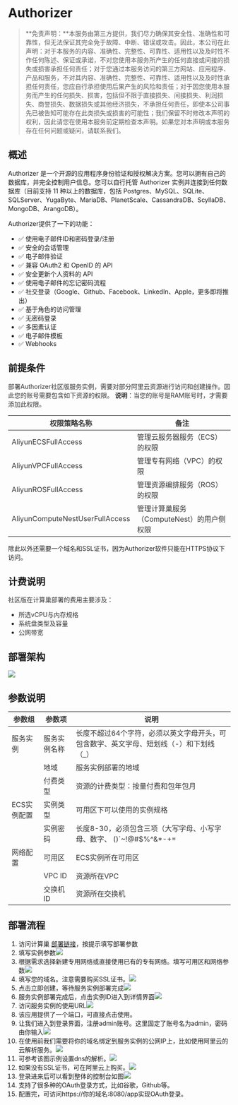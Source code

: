 # Authorizer

>**免责声明：**本服务由第三方提供，我们尽力确保其安全性、准确性和可靠性，但无法保证其完全免于故障、中断、错误或攻击。因此，本公司在此声明：对于本服务的内容、准确性、完整性、可靠性、适用性以及及时性不作任何陈述、保证或承诺，不对您使用本服务所产生的任何直接或间接的损失或损害承担任何责任；对于您通过本服务访问的第三方网站、应用程序、产品和服务，不对其内容、准确性、完整性、可靠性、适用性以及及时性承担任何责任，您应自行承担使用后果产生的风险和责任；对于因您使用本服务而产生的任何损失、损害，包括但不限于直接损失、间接损失、利润损失、商誉损失、数据损失或其他经济损失，不承担任何责任，即使本公司事先已被告知可能存在此类损失或损害的可能性；我们保留不时修改本声明的权利，因此请您在使用本服务前定期检查本声明。如果您对本声明或本服务存在任何问题或疑问，请联系我们。

## 概述
Authorizer 是一个开源的应用程序身份验证和授权解决方案。您可以拥有自己的数据库，并完全控制用户信息。您可以自行托管 Authorizer 实例并连接到任何数据库（目前支持 11 种以上的数据库，包括 Postgres、MySQL、SQLite、SQLServer、YugaByte、MariaDB、PlanetScale、CassandraDB、ScyllaDB、MongoDB、ArangoDB）。

Authorizer提供了一下的功能：
- ✅ 使用电子邮件ID和密码登录/注册
- ✅ 安全的会话管理
- ✅ 电子邮件验证
- ✅ 兼容 OAuth2 和 OpenID 的 API
- ✅ 安全更新个人资料的 API
- ✅ 使用电子邮件的忘记密码流程
- ✅ 社交登录（Google、Github、Facebook、LinkedIn、Apple，更多即将推出）
- ✅ 基于角色的访问管理
- ✅ 无密码登录
- ✅ 多因素认证
- ✅ 电子邮件模板
- ✅ Webhooks

## 前提条件
<font style="color:rgb(51, 51, 51);">部署Authorizer社区版服务实例，需要对部分阿里云资源进行访问和创建操作。因此您的账号需要包含如下资源的权限。</font><font style="color:rgb(51, 51, 51);"> </font>**<font style="color:rgb(51, 51, 51);">说明</font>**<font style="color:rgb(51, 51, 51);">：当您的账号是RAM账号时，才需要添加此权限。</font>

| <font style="color:rgb(51, 51, 51);">权限策略名称</font> | <font style="color:rgb(51, 51, 51);">备注</font> |
| --- | --- |
| <font style="color:rgb(51, 51, 51);">AliyunECSFullAccess</font> | <font style="color:rgb(51, 51, 51);">管理云服务器服务（ECS）的权限</font> |
| <font style="color:rgb(51, 51, 51);">AliyunVPCFullAccess</font> | <font style="color:rgb(51, 51, 51);">管理专有网络（VPC）的权限</font> |
| <font style="color:rgb(51, 51, 51);">AliyunROSFullAccess</font> | <font style="color:rgb(51, 51, 51);">管理资源编排服务（ROS）的权限</font> |
| <font style="color:rgb(51, 51, 51);">AliyunComputeNestUserFullAccess</font> | <font style="color:rgb(51, 51, 51);">管理计算巢服务（ComputeNest）的用户侧权限</font> |
除此以外还需要一个域名和SSL证书，因为Authorizer软件只能在HTTPS协议下访问。


## 计费说明
<font style="color:rgb(51, 51, 51);"> 社区版在计算巢部署的费用主要涉及：</font>

+ <font style="color:rgb(51, 51, 51);">所选vCPU与内存规格</font>
+ <font style="color:rgb(51, 51, 51);">系统盘类型及容量</font>
+ <font style="color:rgb(51, 51, 51);">公网带宽</font>

## 部署架构
![](./img/deploy.png)



## 参数说明
| <font style="color:rgb(51, 51, 51);">参数组</font> | <font style="color:rgb(51, 51, 51);">参数项</font> | <font style="color:rgb(51, 51, 51);">说明</font> |
| --- | --- | --- |
| <font style="color:rgb(51, 51, 51);">服务实例</font> | <font style="color:rgb(51, 51, 51);">服务实例名称</font> | <font style="color:rgb(51, 51, 51);">长度不超过64个字符，必须以英文字母开头，可包含数字、英文字母、短划线（-）和下划线（_）</font> |
| | <font style="color:rgb(51, 51, 51);">地域</font> | <font style="color:rgb(51, 51, 51);">服务实例部署的地域</font> |
| | <font style="color:rgb(51, 51, 51);">付费类型</font> | <font style="color:rgb(51, 51, 51);">资源的计费类型：按量付费和包年包月</font> |
| <font style="color:rgb(51, 51, 51);">ECS实例配置</font> | <font style="color:rgb(51, 51, 51);">实例类型</font> | <font style="color:rgb(51, 51, 51);">可用区下可以使用的实例规格</font> |
| | <font style="color:rgb(51, 51, 51);">实例密码</font> | <font style="color:rgb(51, 51, 51);">长度8-30，必须包含三项（大写字母、小写字母、数字、 ()`~!@#$%^&*-+=|{}[]:;'<>,.?/ 中的特殊符号）</font> |
| <font style="color:rgb(51, 51, 51);">网络配置</font> | <font style="color:rgb(51, 51, 51);">可用区</font> | <font style="color:rgb(51, 51, 51);">ECS实例所在可用区</font> |
| | <font style="color:rgb(51, 51, 51);">VPC ID</font> | <font style="color:rgb(51, 51, 51);">资源所在VPC</font> |
| | <font style="color:rgb(51, 51, 51);">交换机ID</font> | <font style="color:rgb(51, 51, 51);">资源所在交换机</font> |


## 部署流程
1. 访问计算巢 [部署链接](https://computenest.console.aliyun.com/service/instance/create/default?type=user&ServiceName=Authorizer%E7%A4%BE%E5%8C%BA%E7%89%88)，按提示填写部署参数
2. 填写实例参数![](./img/param1.png)
3. 根据需求选择新建专用网络或直接使用已有的专有网络。填写可用区和网络参数![](./img/param2.png)
4. 填写您的域名。注意需要购买SSL证书。![](./img/param3.png)
5. 点击立即创建，等待服务实例部署完成![](./img/param4.png)
6. 服务实例部署完成后，点击实例ID进入到详情界面![](./img/serviceInstance2.png)
7. 访问服务实例的使用URL![](./img/serviceInstance3.png)
8. 该应用提供了一个端口，可直接点击使用。
9. 让我们进入到登录界面，注册admin账号。这里固定了账号名为admin，密码由你输入![](./img/app1.png)
10. 在使用前我们需要将你的域名绑定到服务实例的公网IP上，比如使用阿里云的云解析服务。![](./img/app4.png)
11. 可参考该图示例设置dns的解析。![](./img/app5.png)
12. 如果没有SSL证书，可在阿里云上购买。![](./img/app6.png)
13. 登录进来后可以看到整体的控制台如图![](./img/app2.png)
14. 支持了很多种的OAuth登录方式，比如谷歌，Github等。
15. 配置完，可访问https://你的域名:8080/app实现OAuth登录。
